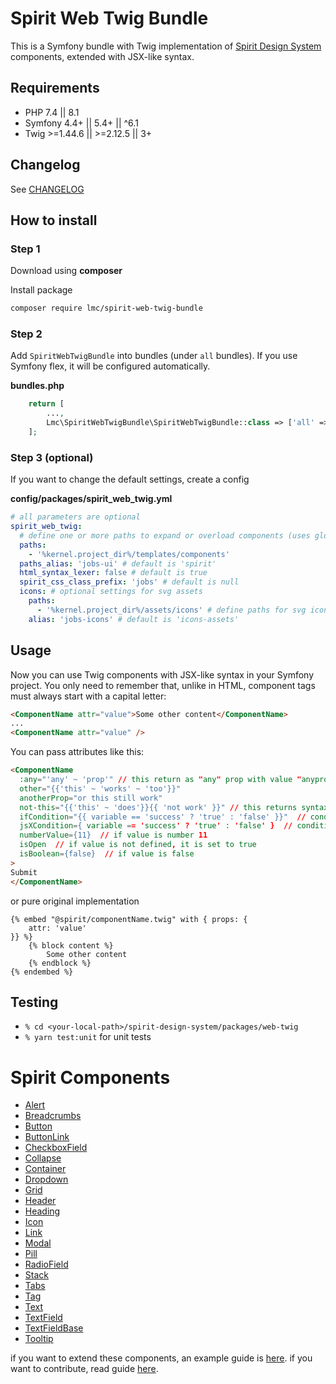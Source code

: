 # Spirit Web Twig Bundle

This is a Symfony bundle with Twig implementation of [Spirit Design System] components, extended with JSX-like syntax.

## Requirements

- PHP 7.4 || 8.1
- Symfony 4.4+ || 5.4+ || ^6.1
- Twig >=1.44.6 || >=2.12.5 || 3+

## Changelog

See [CHANGELOG](./CHANGELOG.md)

## How to install

### Step 1

Download using **composer**

Install package

```bash
composer require lmc/spirit-web-twig-bundle
```

### Step 2

Add `SpiritWebTwigBundle` into bundles (under `all` bundles). If you use Symfony flex, it will be configured automatically.

**bundles.php**

```php
    return [
        ...,
        Lmc\SpiritWebTwigBundle\SpiritWebTwigBundle::class => ['all' => true],
    ];
```

### Step 3 (optional)

If you want to change the default settings, create a config

**config/packages/spirit_web_twig.yml**

```yaml
# all parameters are optional
spirit_web_twig:
  # define one or more paths to expand or overload components (uses glob patterns)
  paths:
    - '%kernel.project_dir%/templates/components'
  paths_alias: 'jobs-ui' # default is 'spirit'
  html_syntax_lexer: false # default is true
  spirit_css_class_prefix: 'jobs' # default is null
  icons: # optional settings for svg assets
    paths:
      - '%kernel.project_dir%/assets/icons' # define paths for svg icons set
    alias: 'jobs-icons' # default is 'icons-assets'
```

## Usage

Now you can use Twig components with JSX-like syntax in your Symfony project. You only need to remember that, unlike in HTML, component tags must always start with a capital letter:

```html
<ComponentName attr="value">Some other content</ComponentName>
...
<ComponentName attr="value" />
```

You can pass attributes like this:

```html
<ComponentName
  :any="'any' ~ 'prop'" // this return as "any" prop with value "anyprop"
  other="{{'this' ~ 'works' ~ 'too'}}"
  anotherProp="or this still work"
  not-this="{{'this' ~ 'does'}}{{ 'not work' }}" // this returns syntax as plain text but prop with dash work
  ifCondition="{{ variable == 'success' ? 'true' : 'false' }}"  // condition can only be written via the ternary operator
  jsXCondition={ variable == 'success' ? 'true' : 'false' }  // condition can only be written via the ternary operator
  numberValue={11}  // if value is number 11
  isOpen  // if value is not defined, it is set to true
  isBoolean={false}  // if value is false
>
Submit
</ComponentName>
```

or pure original implementation

```twig
{% embed "@spirit/componentName.twig" with { props: {
    attr: 'value'
}} %}
    {% block content %}
        Some other content
    {% endblock %}
{% endembed %}
```

## Testing

- `% cd <your-local-path>/spirit-design-system/packages/web-twig`
- `% yarn test:unit` for unit tests

# Spirit Components

- [Alert](./src/Resources/components/Alert/README.md)
- [Breadcrumbs](./src/Resources/components/Breadcrumbs/README.md)
- [Button](./src/Resources/components/Button/README.md)
- [ButtonLink](./src/Resources/components/ButtonLink/README.md)
- [CheckboxField](./src/Resources/components/CheckboxField/README.md)
- [Collapse](./src/Resources/components/Collapse/README.md)
- [Container](./src/Resources/components/Container/README.md)
- [Dropdown](./src/Resources/components/Dropdown/README.md)
- [Grid](./src/Resources/components/Grid/README.md)
- [Header](./src/Resources/components/Header/README.md)
- [Heading](./src/Resources/components/Heading/README.md)
- [Icon](./src/Resources/components/Icon/README.md)
- [Link](./src/Resources/components/Link/README.md)
- [Modal](./src/Resources/components/Modal/README.md)
- [Pill](./src/Resources/components/Pill/README.md)
- [RadioField](./src/Resources/components/RadioField/README.md)
- [Stack](./src/Resources/components/Stack/README.md)
- [Tabs](./src/Resources/components/Tabs/README.md)
- [Tag](./src/Resources/components/Tag/README.md)
- [Text](./src/Resources/components/Text/README.md)
- [TextField](./src/Resources/components/TextField/README.md)
- [TextFieldBase](./src/Resources/components/TextFieldBase/README.md)
- [Tooltip](./src/Resources/components/Tooltip/README.md)

if you want to extend these components, an example guide is [here](./docs/extendComponents.md).
if you want to contribute, read guide [here](./docs/contribution.md).

[spirit design system]: https://github.com/lmc-eu/spirit-design-system
